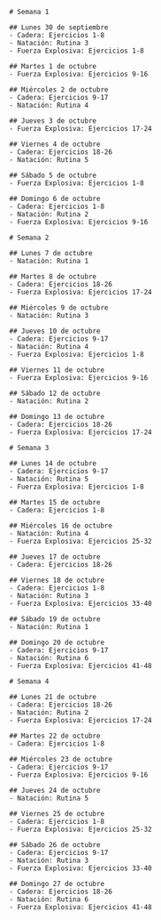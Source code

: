     # Semana 1

    ## Lunes 30 de septiembre
    - Cadera: Ejercicios 1-8
    - Natación: Rutina 3
    - Fuerza Explosiva: Ejercicios 1-8

    ## Martes 1 de octubre
    - Fuerza Explosiva: Ejercicios 9-16

    ## Miércoles 2 de octubre
    - Cadera: Ejercicios 9-17
    - Natación: Rutina 4

    ## Jueves 3 de octubre
    - Fuerza Explosiva: Ejercicios 17-24

    ## Viernes 4 de octubre
    - Cadera: Ejercicios 18-26
    - Natación: Rutina 5

    ## Sábado 5 de octubre
    - Fuerza Explosiva: Ejercicios 1-8

    ## Domingo 6 de octubre
    - Cadera: Ejercicios 1-8
    - Natación: Rutina 2
    - Fuerza Explosiva: Ejercicios 9-16

    # Semana 2

    ## Lunes 7 de octubre
    - Natación: Rutina 1

    ## Martes 8 de octubre
    - Cadera: Ejercicios 18-26
    - Fuerza Explosiva: Ejercicios 17-24

    ## Miércoles 9 de octubre
    - Natación: Rutina 3

    ## Jueves 10 de octubre
    - Cadera: Ejercicios 9-17
    - Natación: Rutina 4
    - Fuerza Explosiva: Ejercicios 1-8

    ## Viernes 11 de octubre
    - Fuerza Explosiva: Ejercicios 9-16

    ## Sábado 12 de octubre
    - Natación: Rutina 2

    ## Domingo 13 de octubre
    - Cadera: Ejercicios 18-26
    - Fuerza Explosiva: Ejercicios 17-24

    # Semana 3

    ## Lunes 14 de octubre
    - Cadera: Ejercicios 9-17
    - Natación: Rutina 5
    - Fuerza Explosiva: Ejercicios 1-8

    ## Martes 15 de octubre
    - Cadera: Ejercicios 1-8

    ## Miércoles 16 de octubre
    - Natación: Rutina 4
    - Fuerza Explosiva: Ejercicios 25-32

    ## Jueves 17 de octubre
    - Cadera: Ejercicios 18-26

    ## Viernes 18 de octubre
    - Cadera: Ejercicios 1-8
    - Natación: Rutina 3
    - Fuerza Explosiva: Ejercicios 33-40

    ## Sábado 19 de octubre
    - Natación: Rutina 1

    ## Domingo 20 de octubre
    - Cadera: Ejercicios 9-17
    - Natación: Rutina 6
    - Fuerza Explosiva: Ejercicios 41-48

    # Semana 4

    ## Lunes 21 de octubre
    - Cadera: Ejercicios 18-26
    - Natación: Rutina 2
    - Fuerza Explosiva: Ejercicios 17-24

    ## Martes 22 de octubre
    - Cadera: Ejercicios 1-8

    ## Miércoles 23 de octubre
    - Cadera: Ejercicios 9-17
    - Fuerza Explosiva: Ejercicios 9-16

    ## Jueves 24 de octubre
    - Natación: Rutina 5

    ## Viernes 25 de octubre
    - Cadera: Ejercicios 1-8
    - Fuerza Explosiva: Ejercicios 25-32

    ## Sábado 26 de octubre
    - Cadera: Ejercicios 9-17
    - Natación: Rutina 3
    - Fuerza Explosiva: Ejercicios 33-40

    ## Domingo 27 de octubre
    - Cadera: Ejercicios 18-26
    - Natación: Rutina 6
    - Fuerza Explosiva: Ejercicios 41-48